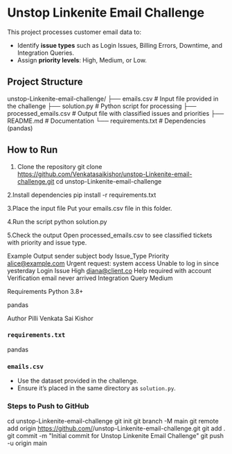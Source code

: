 # Unstop Linkenite Email Challenge

This project processes customer email data to:
- Identify **issue types** such as Login Issues, Billing Errors, Downtime, and Integration Queries.
- Assign **priority levels**: High, Medium, or Low.

## Project Structure
unstop-Linkenite-email-challenge/
├── emails.csv # Input file provided in the challenge
├── solution.py # Python script for processing
├── processed_emails.csv # Output file with classified issues and priorities
├── README.md # Documentation
└── requirements.txt # Dependencies (pandas)
## How to Run

1. Clone the repository
   git clone https://github.com/Venkatasaikishor/unstop-Linkenite-email-challenge.git
   cd unstop-Linkenite-email-challenge
   
2.Install dependencies
pip install -r requirements.txt

3.Place the input file
Put your emails.csv file in this folder.

4.Run the script
python solution.py

5.Check the output
Open processed_emails.csv to see classified tickets with priority and issue type.

Example Output
sender	subject	body	Issue_Type	Priority
alice@example.com	Urgent request: system access	Unable to log in since yesterday	Login Issue	High
diana@client.co	Help required with account	Verification email never arrived	Integration Query	Medium

Requirements
Python 3.8+

pandas

Author
Pilli Venkata Sai Kishor

### `requirements.txt`
pandas

### `emails.csv`
- Use the dataset provided in the challenge.
- Ensure it’s placed in the same directory as `solution.py`.


### Steps to Push to GitHub
cd unstop-Linkenite-email-challenge
git init
git branch -M main
git remote add origin https://github.com/<your-username>/unstop-Linkenite-email-challenge.git
git add .
git commit -m "Initial commit for Unstop Linkenite Email Challenge"
git push -u origin main
